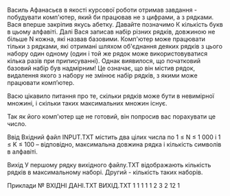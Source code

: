 Василь Афанасьєв в якості курсової роботи отримав завдання - побудувати комп'ютер, який би працював не з цифрами, а з рядками. Вася вперше закріпив якусь абетку. 
Давайте позначимо К кількість букв в цьому алфавіті. Далі Вася записав набір різних рядків, довжиною не більше N кожна, які назвав базовими. 
Комп'ютер може працювати тільки з рядками, які отримані шляхом об'єднання деяких рядків з цього набору один одному (один і той же рядок 
може використовуватися кілька разів при приписуванні). Однак виявилося, що початковий базовий набір був надмірним! Це означає, що він містив рядок, 
видалення якого з набору не змінює набір рядків, з якими може працювати комп’ютер.

Васю цікавило питання про те, скільки рядків може бути в невимірної множині, і скільки таких максимальних множин існує.

Так як його комп'ютер ще не готовий, він попросив вас порахувати це число.

Ввід
Вхідний файл INPUT.TXT містить два цілих числа по 1 ≤ N ≤ 1 000 і 1 ≤ K ≤ 100 – відповідно, максимальна довжина рядка і кількість символів в алфавіті.

Вихід
У першому рядку вихідного файлу.TXT відображають кількість рядків в максимальному наборі. Другий - кількість таких наборів.

Приклади
№	  ВХІДНІ ДАНІ.TXT	  ВИХІД.TXT
1	  1 1	              1 1
2	  3 2	              12 1
